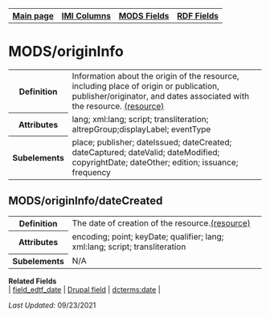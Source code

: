 <!DOCTYPE html>
<html>

<body>
<table style="width:100%">
  <tr>
    <th><a href="index.md">Main page</a></th>
	<th><a href="IMI.md">IMI Columns</a></th>
    <th><a href="MODS.md">MODS Fields</a></th>
    <th><a href="RDF.md">RDF Fields</a></th>
  </tr>
</table>



<h1>MODS/originInfo</h1>
<table>
<tr>
	<th>Definition</th>
	<td>Information about the origin of the resource, including place of origin or publication, publisher/originator, and dates associated with the resource. <a href="https://www.loc.gov/standards/mods/userguide/origininfo.html"> (resource)</a></td>
</tr>
<tr>
	<th>Attributes</th>
	<td>lang; xml:lang; script; transliteration; altrepGroup;displayLabel; eventType</td>
</tr>
<tr>
	<th>Subelements</th>
	<td>place; publisher; dateIssued; dateCreated; dateCaptured; dateValid; dateModified; copyrightDate; dateOther; edition; issuance; frequency</td>
</tr>
</table>
<h2>MODS/originInfo/dateCreated</h2>
<table>
<tr>
	<th>Definition</th>
	<td>The date of creation of the resource.<a href="https://www.loc.gov/standards/mods/userguide/origininfo.html#datecreated">(resource)</a></td>
</tr>
<tr>
	<th>Attributes</th>
	<td>encoding; point; keyDate; qualifier; lang; xml:lang; script; transliteration</td>
</tr>
<tr>
	<th>Subelements</th>
	<td>N/A</td>
</tr>
</table>
<dl>
	<dt><b>Related Fields</b></dt>
		| <a href="field_edtf_date.md">field_edtf_date</a> | 
		<a href="DrupalFields.md">Drupal field</a> | 
		<a href="rdf.dcterms.date.md">dcterms:date</a> |
</dl>
<p><i>Last Updated: </i>09/23/2021</p>
</body>
</html>

